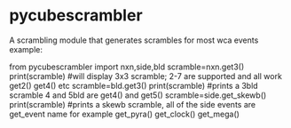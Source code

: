 # pycubescrambler
A scrambling module that generates scrambles for most wca events
example:

from pycubescrambler import nxn,side,bld
scramble=nxn.get3()
print(scramble)
#will display 3x3 scramble; 2-7 are supported and all work get2() get4() etc
scramble=bld.get3()
print(scramble)
#prints a 3bld scramble 4 and 5bld are get4() and get5()
scramble=side.get_skewb()
print(scramble)
#prints a skewb scramble, all of the side events are get_event name for example get_pyra() get_clock() get_mega()
